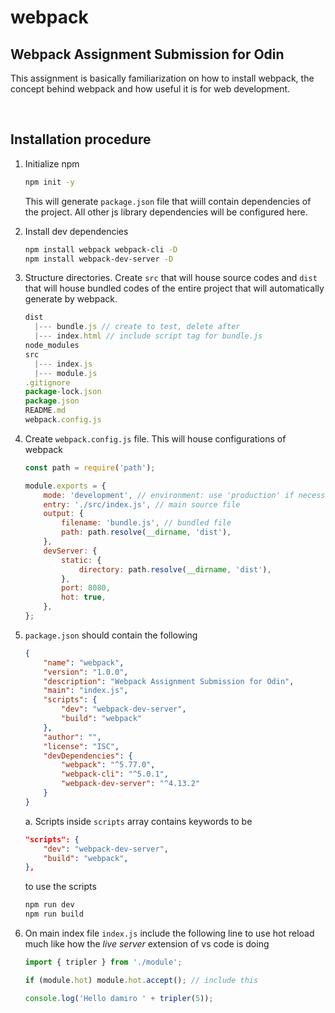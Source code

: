 # webpack

## Webpack Assignment Submission for Odin

This assignment is basically familiarization on how to install webpack, the concept behind webpack and how useful it is for web development.

</br>

## Installation procedure

1. Initialize npm

    ```bash
    npm init -y
    ```

    This will generate `package.json` file that wiill contain dependencies of the project. All other js library dependencies will be configured here.

2. Install dev dependencies

    ```bash
    npm install webpack webpack-cli -D
    npm install webpack-dev-server -D
    ```

3. Structure directories. Create `src` that will house source codes and `dist` that will house bundled codes of the entire project that will automatically generate by webpack.

    ```js
    dist
      |--- bundle.js // create to test, delete after
      |--- index.html // include script tag for bundle.js
    node_modules
    src
      |--- index.js
      |--- module.js
    .gitignore
    package-lock.json
    package.json
    README.md
    webpack.config.js
    ```

4. Create `webpack.config.js` file. This will house configurations of webpack

    ```js
    const path = require('path');

    module.exports = {
        mode: 'development', // environment: use 'production' if necessary
        entry: './src/index.js', // main source file
        output: {
            filename: 'bundle.js', // bundled file
            path: path.resolve(__dirname, 'dist'),
        },
        devServer: {
            static: {
                directory: path.resolve(__dirname, 'dist'),
            },
            port: 8080,
            hot: true,
        },
    };
    ```

5. `package.json` should contain the following

    ```json
    {
        "name": "webpack",
        "version": "1.0.0",
        "description": "Webpack Assignment Submission for Odin",
        "main": "index.js",
        "scripts": {
            "dev": "webpack-dev-server",
            "build": "webpack"
        },
        "author": "",
        "license": "ISC",
        "devDependencies": {
            "webpack": "^5.77.0",
            "webpack-cli": "^5.0.1",
            "webpack-dev-server": "^4.13.2"
        }
    }
    ```

    a. Scripts inside `scripts` array contains keywords to be

    ```json
    "scripts": {
        "dev": "webpack-dev-server",
        "build": "webpack",
    },
    ```

    to use the scripts

    ```bash
    npm run dev
    npm run build
    ```

6. On main index file `index.js` include the following line to use hot reload much like how the _live server_ extension of vs code is doing

    ```js
    import { tripler } from './module';

    if (module.hot) module.hot.accept(); // include this

    console.log('Hello damiro ' + tripler(5));
    ```
